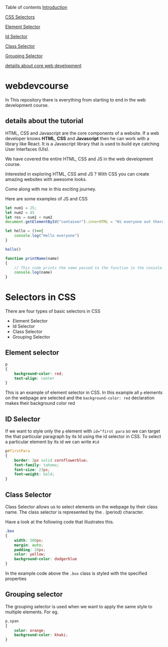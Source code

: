 Table of contents
[Introduction](#webdevcourse)

[CSS Selectors](#selectors-in-css)

[Element Selector](#element-selector)

[Id Selector](#id-selector)

[Class Selector](#class-selector)

[Grouping Selector](#grouping-selector)

[detaiils about core web development](#details-about-the-tutorial)
# webdevcourse
In This repository there is everything from starting to end in the web development course.

## details about the tutorial
HTML, CSS and Javascript are the core components of a website. If a web developer knows **HTML**, **CSS** and **Javascript** then he can work with a library like React. It is a Javascript library that is used to build eye catching User Interfaces (UIs).

We have covered the entire HTML, CSS and JS in the web development course.

Interested in exploring HTML, CSS amd JS ? With CSS you can create amazing websites with awesome looks.

Come along with me in this exciting journey.

Here are some examples of JS and CSS

```js
let num1 = 25;
let num2 = 45
let res = num1 + num2
document.getElementById("container").innerHTML = "Hi everyone out there";

let hello = ()=>{
    console.log("Hello everyone")
}

hello()

function printName(name)
{
    // This code prints the name passed to the function in the console.
    console.log(name)
}
```
# Selectors in CSS
There are four types of basic selectors in CSS

* Element Selector
* Id Selector
* Class Selector
* Grouping Selector


## Element selector
```CSS
p
{
    background-color: red;
    text-align: center
}
```
This is an example of element selector in CSS. In this example all `p` elements on the webpage are selected and the `background-color: red` declaration makes their background color red

## ID Selector
If we want to style only the `p` element with `id="first para` so we can target the that particular paragraph by its Id using the id selector in CSS. To select a particular element by its id we can write `#id`

```CSS
p#firstPara
{
    border: 2px solid cornflowerblue;
    font-family: tahoma;
    font-size: 23px;
    font-weight: bold;
}
```

## Class Selector

Class Selector allows us to select elements on the webpage by their class name. The class selector is represented by the . (period) character.

Have a look at the following code that illustrates this.

```CSS
.box
{
    width: 300px;
    margin: auto;
    padding: 10px;
    color: yellow;
    background-color: dodgerblue
}
```
In the example code above the `.box` class is styled with the specified properties

## Grouping selector

The grouping selector is used when we want to apply the same style to multiple elements. For eg.

```CSS
p,span
{
    color: orange;
    background-color: khaki;
}
```